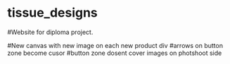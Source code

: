 # tissue_designs
#Website for diploma project.

#New canvas with new image on each new product div
#arrows on button zone become cusor
#button zone dosent cover images on photshoot side
